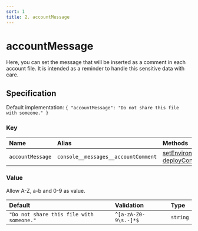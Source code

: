 ```yaml
---
sort: 1
title: 2. accountMessage
---
```


# accountMessage

Here, you can set the message that will be inserted as a comment in each account file. It is intended as a reminder to handle this sensitive data with care.


## Specification

Default implementation: ```{ "accountMessage": "Do not share this file with someone." }```

### Key

| **Name** | **Alias** | **Methods** | **Category** |  
|:--|:--|:--|:--|
| ```accountMessage``` | ```console__messages__accountComment``` | [setEnvironment](../methods/setEnvironment.html#options), [deployContract](../methods/deployContract.html#options) | [General](../options/#general) |

### Value

Allow A-Z, a-b and 0-9 as value.

| **Default** | **Validation** | **Type** |
|:--|:--|:--|
| ```"Do not share this file with someone."``` | ```^[a-zA-Z0-9\s.-]*$``` | ```string``` |

